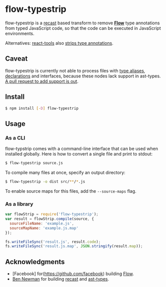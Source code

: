 # flow-typestrip

flow-typestrip is a [recast](https://www.npmjs.org/package/recast) based
transform to remove [**Flow**](http://flowtype.org/) type annotations from
typed JavaScript code, so that the code can be executed in JavaScript environments.

Alternatives: [react-tools](https://www.npmjs.org/package/react-tools) also
[strips type annotations](http://flowtype.org/docs/running.htm).

## Caveat
flow-typestrip is currently not able to process files with
[type aliases](http://flowtype.org/docs/type-aliases.html), [declarations](http://flowtype.org/docs/declarations.html)
and interfaces, because these nodes lack support in ast-types. [A pull request
to add support is out](https://github.com/benjamn/ast-types/pull/77).

## Install

```sh
$ npm install [-D] flow-typestrip
```

## Usage

### As a CLI

flow-typstrip comes with a command-line interface that can be used when installed
globally. Here is how to convert a single file and print to stdout:

```sh
$ flow-typestrip source.js
```

To compile many files at once, specify an output directory:

```sh
$ flow-typestrip -o dist src/**/*.js
```

To enable source maps for this files, add the `--source-maps` flag.

### As a library


```js
var flowStrip = require('flow-typestrip');
var result = flowStrip.compile(source, {
  sourceFileName: 'example.js',
  sourceMapName: 'example.js.map'
});

fs.writeFileSync('result.js', result.code);
fs.writeFileSync('result.js.map', JSON.stringify(result.map));
```

## Acknowledgments

- [Facebook] for(https://github.com/facebook) building [Flow](https://github.com/facebook/flow).
- [Ben Newman](https://github.com/benjamn) for building [recast](https://github.com/benjamn/recast) and [ast-types](https://github.com/benjamn/ast-types).
